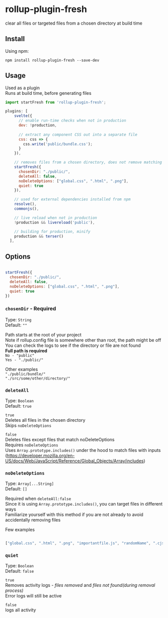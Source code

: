 # rollup-plugin-fresh
clear all files or targeted files from a chosen directory at build time


## Install

Using npm:

```console
npm install rollup-plugin-fresh --save-dev
```


## Usage

Used as a plugin<br/>
Runs at build time, before generating files

```JavaScript
import startFresh from 'rollup-plugin-fresh';

plugins: [
    svelte({
      // enable run-time checks when not in production
      dev: !production,
      
      // extract any component CSS out into a separate file
      css: css => {
        css.write('public/bundle.css');
      }
    }),

    // removes files from a chosen directory, does not remove matching options
    startFresh({
      chosenDir: "./public/",
      deleteAll: false,
      noDeleteOptions: ["global.css", ".html", ".png"],
      quiet: true
    }),

    // used for external dependencies installed from npm
    resolve(),
    commonjs(),

    // live reload when not in production
    !production && livereload('public'),

    // building for production, minify
    production && terser()
  ],
```


## Options

```javascript

startFresh({
  chosenDir: "./public/",
  deleteAll: false,
  noDeleteOptions: ["global.css", ".html", ".png"],
  quiet: true
})

```


### `chosenDir` - **Required**

Type: `String`<br/>
Default: `""`

Path starts at the root of your project<br/>
Note if rollup.config file is somewhere other than root, the path might be off<br/>
You can check the logs to see if the directory or file are not found<br/>
**Full path is required**<br/>
`No - "public"`<br/>
`Yes - "./public/"`

Other examples<br/>
`"./public/bundle/"`<br/>
`"./src/some/other/directory/"`


### `deleteAll`

Type: `Boolean`<br/>
Default: `true`

`true`<br/>
Deletes all files in the chosen directory<br/>
Skips `noDeleteOptions`<br/>

`false`<br/>
Deletes files except files that match noDeleteOptions<br/>
Requires `noDeleteOptions`<br/>
Uses `Array.prototype.includes()` under the hood to match files with inputs<br/>
(https://developer.mozilla.org/en-US/docs/Web/JavaScript/Reference/Global_Objects/Array/includes)


### `noDeleteOptions`

Type: `Array[...String]`<br/>
Default: `[]`

Required when `deleteAll:false`<br/>
Since it is using `Array.prototype.includes()`, you can target files in different ways<br/>
Familiarize yourself with this method if you are not already to avoid accidentally removing files

Few examples
```javascript

["global.css", ".html", ".png", "importantfile.js", "randomName", ".cjs.js"]

```


### `quiet`

Type: `Boolean`<br/>
Default: `false`

`true`<br/>
Removes activity logs - *files removed* and *files not found(during removal process)*<br/>
Error logs will still be active

`false`<br/>
logs all activity
